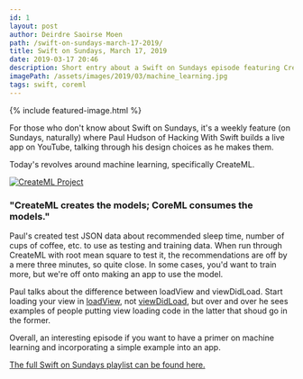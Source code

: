 ```yaml
---
id: 1
layout: post
author: Deirdre Saoirse Moen
path: /swift-on-sundays-march-17-2019/
title: Swift on Sundays, March 17, 2019
date: 2019-03-17 20:46
description: Short entry about a Swift on Sundays episode featuring CreateML and CoreML and how to integrate them into your project.
imagePath: /assets/images/2019/03/machine_learning.jpg
tags: swift, coreml
---
```


{% include featured-image.html %}

For those who don't know about Swift on Sundays, it's a weekly feature (on Sundays, naturally) where Paul Hudson of Hacking With Swift builds a live app on YouTube, talking through his design choices as he makes them.

<!--Read more-->

Today's revolves around machine learning, specifically CreateML.

[![CreateML Project](http://img.youtube.com/vi/x9_BG2q7XYw/0.jpg)](http://www.youtube.com/watch?v=x9_BG2q7XYw "Today's Swift on Sunday Project")

### "CreateML creates the models; CoreML consumes the models."

Paul's created test JSON data about recommended sleep time, number of cups of coffee, etc. to use as testing and training data. When run through CreateML with root mean square to test it, the recommendations are off by a mere three minutes, so quite close. In some cases, you'd want to train more, but we're off onto making an app to use the model.

Paul talks about the difference between loadView and viewDidLoad. Start loading your view in [loadView](https://developer.apple.com/documentation/uikit/uiviewcontroller/1621454-loadview), not [viewDidLoad](https://developer.apple.com/documentation/uikit/uiviewcontroller/1621495-viewdidload), but over and over he sees examples of people putting view loading code in the latter that shoud go in the former.

Overall, an interesting episode if you want to have a primer on machine learning and incorporating a simple example into an app.

[The full Swift on Sundays playlist can be found here.](https://www.youtube.com/playlist?list=PLuoeXyslFTuZNAZKB3FAYqiJZKigjC3VG)
